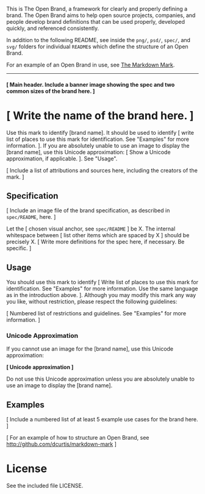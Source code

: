 This is The Open Brand, a framework for clearly and properly defining a brand. The Open Brand aims to help open source projects, companies, and people develop brand definitions that can be used properly, developed quickly, and referenced consistently.

In addition to the following README, see inside the `png/`, `psd/`, `spec/`, and `svg/` folders for individual `README`s which define the structure of an Open Brand. 

For an example of an Open Brand in use, see [The Markdown Mark](http://github.com/dcurtis/markdown-mark).

***

#### [ Main header. Include a banner image showing the spec and two common sizes of the brand here. ]

# [ Write the name of the brand here. ]

Use this mark to identify [brand name]. It should be used to identify [ write list of places to use this mark for identification. See "Examples" for more information. ]. If you are absolutely unable to use an image to display the [brand name], use this Unicode approximation: [ Show a Unicode approximation, if applicable. ]. See "Usage".

[ Include a list of attributions and sources here, including the creators of the mark. ]

## Specification

[ Include an image file of the brand specification, as described in `spec/README`, here. ]

Let the [ chosen visual anchor, see `spec/README` ] be X. The internal whitespace between [ list other items which are spaced by X ] should be precisely X. [ Write more definitions for the spec here, if necessary. Be specific. ]

## Usage

You should use this mark to identify [ Write list of places to use this mark for identification. See "Examples" for more information. Use the same language as in the introduction above. ]. Although you may modify this mark any way you like, without restriction, please respect the following guidelines: 

[ Numbered list of restrictions and guidelines. See "Examples" for more information. ]

### Unicode Approximation

If you cannot use an image for the [brand name], use this Unicode approximation: 

__[ Unicode approximation ]__

Do not use this Unicode approximation unless you are absolutely unable to use an image to display the [brand name].

## Examples

[ Include a numbered list of at least 5 example use cases for the brand here. ]

[ For an example of how to structure an Open Brand, see http://github.com/dcurtis/markdown-mark ]

# License

See the included file LICENSE.